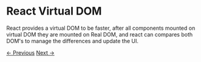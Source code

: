 # React Virtual DOM

React provides a virtual DOM to be faster, after all components mounted on virtual DOM they are mounted on Real DOM, and react can compares both DOM's to manage the differences and update the UI.


[<- Previous](2-Component-Based-Architecture.md) [Next ->](4-JSX.md)
